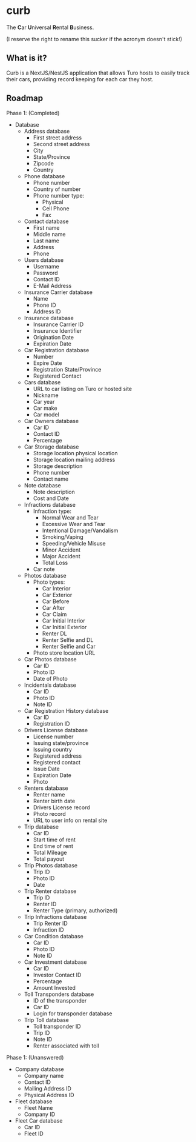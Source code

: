 # curb

The **C**ar **U**niversal **R**ental **B**usiness.

(I reserve the right to rename this sucker if the acronym doesn't stick!)

## What is it?

Curb is a NextJS/NestJS application that allows Turo hosts to easily
track their cars, providing record keeping for each car they host.

## Roadmap

Phase 1: (Completed)
- Database
  - Address database
    - First street address
    - Second street address
    - City
    - State/Province
    - Zipcode
    - Country
  - Phone database
    - Phone number
    - Country of number
    - Phone number type:
      - Physical
      - Cell Phone
      - Fax
  - Contact database
    - First name
    - Middle name
    - Last name
    - Address
    - Phone
  - Users database
    - Username
    - Password
    - Contact ID
    - E-Mail Address
  - Insurance Carrier database
    - Name
    - Phone ID
    - Address ID
  - Insurance database
    - Insurance Carrier ID
    - Insurance Identifier
    - Origination Date
    - Expiration Date
  - Car Registration database
    - Number
    - Expire Date
    - Registration State/Province
    - Registered Contact
  - Cars database
    - URL to car listing on Turo or hosted site
    - Nickname
    - Car year
    - Car make
    - Car model
  - Car Owners database
    - Car ID
    - Contact ID
    - Percentage
  - Car Storage database
    - Storage location physical location
    - Storage location mailing address
    - Storage description
    - Phone number
    - Contact name
  - Note database
    - Note description
    - Cost and Date
  - Infractions database
    - Infraction type:
      - Normal Wear and Tear
      - Excessive Wear and Tear
      - Intentional Damage/Vandalism
      - Smoking/Vaping
      - Speeding/Vehicle Misuse
      - Minor Accident
      - Major Accident
      - Total Loss
    - Car note
  - Photos database
    - Photo types:
      - Car Interior
      - Car Exterior
      - Car Before
      - Car After
      - Car Claim
      - Car Initial Interior
      - Car Initial Exterior
      - Renter DL
      - Renter Selfie and DL
      - Renter Selfie and Car
    - Photo store location URL
  - Car Photos database
    - Car ID
    - Photo ID
    - Date of Photo
  - Incidentals database
    - Car ID
    - Photo ID
    - Note ID
  - Car Registration History database
    - Car ID
    - Registration ID
  - Drivers License database
    - License number
    - Issuing state/province
    - Issuing country
    - Registered address
    - Registered contact
    - Issue Date
    - Expiration Date
    - Photo
  - Renters database
    - Renter name
    - Renter birth date
    - Drivers License record
    - Photo record
    - URL to user info on rental site
  - Trip database
    - Car ID
    - Start time of rent
    - End time of rent
    - Total Mileage
    - Total payout
  - Trip Photos database
    - Trip ID
    - Photo ID
    - Date
  - Trip Renter database
    - Trip ID
    - Renter ID
    - Renter Type (primary, authorized)
  - Trip Infractions database
    - Trip Renter ID
    - Infraction ID
  - Car Condition database
    - Car ID
    - Photo ID
    - Note ID
  - Car Investment database
    - Car ID
    - Investor Contact ID
    - Percentage
    - Amount Invested
  - Toll Transponders database
    - ID of the transponder
    - Car ID
    - Login for transponder database
  - Trip Toll database
    - Toll transponder ID
    - Trip ID
    - Note ID
    - Renter associated with toll

Phase 1: (Unanswered)
  - Company database
    - Company name
    - Contact ID
    - Mailing Address ID
    - Physical Address ID
  - Fleet database
    - Fleet Name
    - Company ID
  - Fleet Car database
    - Car ID
    - Fleet ID
